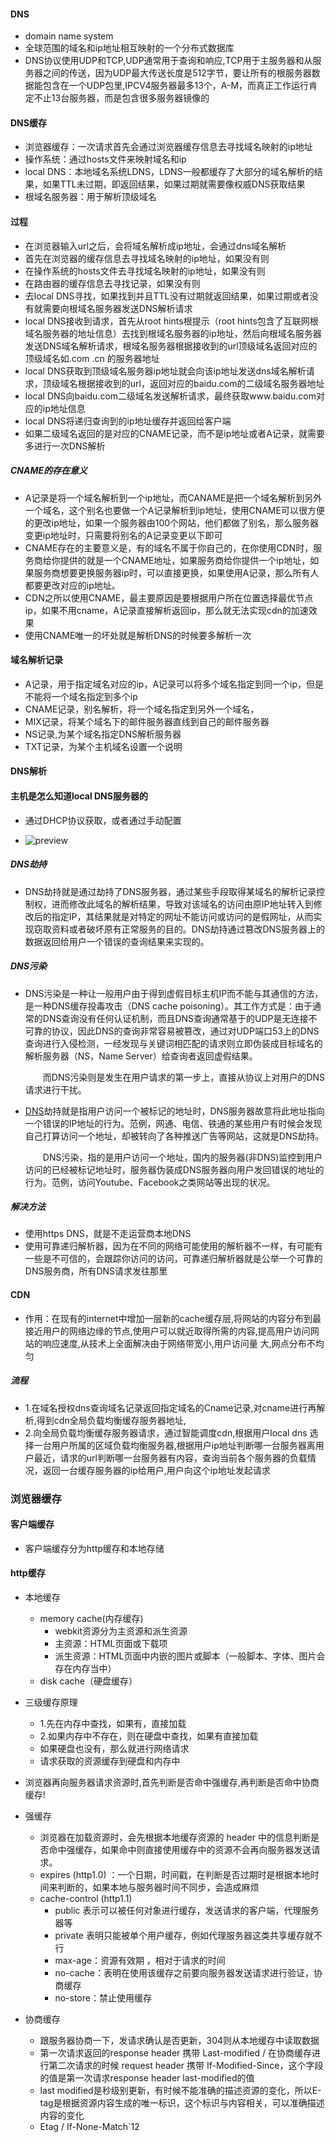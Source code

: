 #### DNS


- domain name system
- 全球范围的域名和ip地址相互映射的一个分布式数据库
- DNS协议使用UDP和TCP,UDP通常用于查询和响应,TCP用于主服务器和从服务器之间的传送，因为UDP最大传送长度是512字节，要让所有的根服务器数据能包含在一个UDP包里,IPCV4服务器最多13个，A-M，而真正工作运行肯定不止13台服务器，而是包含很多服务器镜像的

#### DNS缓存

- 浏览器缓存：一次请求首先会通过浏览器缓存信息去寻找域名映射的ip地址
- 操作系统：通过hosts文件来映射域名和ip
- local DNS：本地域名系统LDNS，LDNS一般都缓存了大部分的域名解析的结果，如果TTL未过期，即返回结果，如果过期就需要像权威DNS获取结果
- 根域名服务器：用于解析顶级域名
#### 过程
- 在浏览器输入url之后，会将域名解析成ip地址，会通过dns域名解析
- 首先在浏览器的缓存信息去寻找域名映射的ip地址，如果没有则
- 在操作系统的hosts文件去寻找域名映射的ip地址，如果没有则
- 在路由器的缓存信息去寻找记录，如果没有则
- 去local DNS寻找，如果找到并且TTL没有过期就返回结果，如果过期或者没有就需要向根域名服务器发送DNS解析请求
- local DNS接收到请求，首先从root hints根提示（root hints包含了互联网根域名服务器的地址信息）去找到根域名服务器的ip地址，然后向根域名服务器发送DNS域名解析请求，根域名服务器根据接收到的url顶级域名返回对应的顶级域名如.com .cn 的服务器地址
- local DNS获取到顶级域名服务器ip地址就会向该ip地址发送dns域名解析请求，顶级域名根据接收到的url，返回对应的baidu.com的二级域名服务器地址
- local DNS向baidu.com二级域名发送解析请求，最终获取www.baidu.com对应的ip地址信息
- local DNS将递归查询到的ip地址缓存并返回给客户端
- 如果二级域名返回的是对应的CNAME记录，而不是ip地址或者A记录，就需要多进行一次DNS解析
##### CNAME的存在意义
- A记录是将一个域名解析到一个ip地址，而CANAME是把一个域名解析到另外一个域名，这个别名也要做一个A记录解析到ip地址，使用CNAME可以很方便的更改ip地址，如果一个服务器由100个网站，他们都做了别名，那么服务器变更ip地址时，只需要将别名的A记录变更以下即可
- CNAME存在的主要意义是，有的域名不属于你自己的，在你使用CDN时，服务商给你提供的就是一个CNAME地址，如果服务商给你提供一个ip地址，如果服务商想要更换服务器ip时，可以直接更换，如果使用A记录，那么所有人都要更改对应的ip地址。
- CDN之所以使用CNAME，最主要原因是要根据用户所在位置选择最优节点ip，如果不用cname，A记录直接解析返回ip，那么就无法实现cdn的加速效果
- 使用CNAME唯一的坏处就是解析DNS的时候要多解析一次
#### 域名解析记录
- A记录，用于指定域名对应的ip，A记录可以将多个域名指定到同一个ip，但是不能将一个域名指定到多个ip
- CNAME记录，别名解析，将一个域名指定到另外一个域名，
- MIX记录，将某个域名下的邮件服务器直线到自己的邮件服务器
- NS记录,为某个域名指定DNS解析服务器
- TXT记录，为某个主机域名设置一个说明
#### DNS解析
#### 主机是怎么知道local DNS服务器的
- 通过DHCP协议获取，或者通过手动配置

- ![preview](https://segmentfault.com/img/remote/1460000023342302/view)

##### DNS劫持

- DNS劫持就是通过劫持了DNS服务器，通过某些手段取得某域名的解析记录控制权，进而修改此域名的解析结果，导致对该域名的访问由原IP地址转入到修改后的指定IP，其结果就是对特定的网址不能访问或访问的是假网址，从而实现窃取资料或者破坏原有正常服务的目的。DNS劫持通过篡改DNS服务器上的数据返回给用户一个错误的查询结果来实现的。

##### DNS污染

- DNS污染是一种让一般用户由于得到虚假目标主机IP而不能与其通信的方法，是一种DNS缓存投毒攻击（DNS cache poisoning）。其工作方式是：由于通常的DNS查询没有任何认证机制，而且DNS查询通常基于的UDP是无连接不可靠的协议，因此DNS的查询非常容易被篡改，通过对UDP端口53上的DNS查询进行入侵检测，一经发现与关键词相匹配的请求则立即伪装成目标域名的解析服务器（NS，Name Server）给查询者返回虚假结果。

  　　而DNS污染则是发生在用户请求的第一步上，直接从协议上对用户的DNS请求进行干扰。

- [DNS](https://link.segmentfault.com/?url=http%3A%2F%2Fwww.cloudxns.net)劫持就是指用户访问一个被标记的地址时，DNS服务器故意将此地址指向一个错误的IP地址的行为。范例，网通、电信、铁通的某些用户有时候会发现自己打算访问一个地址，却被转向了各种推送广告等网站，这就是DNS劫持。

  　　DNS污染，指的是用户访问一个地址，国内的服务器(非DNS)监控到用户访问的已经被标记地址时，服务器伪装成DNS服务器向用户发回错误的地址的行为。范例，访问Youtube、Facebook之类网站等出现的状况。
##### 解决方法
- 使用https DNS，就是不走运营商本地DNS
- 使用可靠递归解析器，因为在不同的网络可能使用的解析器不一样，有可能有一些是不可信的，会跟踪你访问的访问，可靠递归解析器就是公举一个可靠的DNS服务商，所有DNS请求发往那里
#### CDN

- 作用：在现有的internet中增加一层新的cache缓存层,将网站的内容分布到最接近用户的网络边缘的节点,使用户可以就近取得所需的内容,提高用户访问网站的响应速度,从技术上全面解决由于网络带宽小,用户访问量 大,网点分布不均匀

##### 流程

- 1.在域名授权dns查询域名记录返回指定域名的Cname记录,对cname进行再解析,得到cdn全局负载均衡缓存服务器地址,
- 2.向全局负载均衡缓存服务器请求，通过智能调度cdn,根据用户local dns 选择一台用户所属的区域负载均衡服务器,根据用户ip地址判断哪一台服务器离用户最近，请求的url判断哪一台服务器有内容，查询当前各个服务器的负载情况，返回一台缓存服务器的ip给用户,用户向这个ip地址发起请求

### 浏览器缓存

#### 客户端缓存

- 客户端缓存分为http缓存和本地存储

#### http缓存

- 本地缓存
  - memory cache(内存缓存)
    - webkit资源分为主资源和派生资源
    - 主资源：HTML页面或下载项
    - 派生资源：HTML页面中内嵌的图片或脚本（一般脚本、字体、图片会存在内存当中）
  - disk cache（硬盘缓存）
- 三级缓存原理
  - 1.先在内存中查找，如果有，直接加载
  - 2.如果内存中不存在，则在硬盘中查找，如果有直接加载
  - 如果硬盘也没有，那么就进行网络请求
  - 请求获取的资源缓存到硬盘和内存中
- 浏览器再向服务器请求资源时,首先判断是否命中强缓存,再判断是否命中协商缓存!

- 强缓存
  - 浏览器在加载资源时，会先根据本地缓存资源的 header 中的信息判断是否命中强缓存，如果命中则直接使用缓存中的资源不会再向服务器发送请求。
  - expires (http1.0) ：一个日期，时间戳，在判断是否过期时是根据本地时间来判断的，如果本地与服务器时间不同步，会造成麻烦
  - cache-control (http1.1)
    - public 表示可以被任何对象进行缓存，发送请求的客户端，代理服务器等
    - private 表明只能被单个用户缓存，例如代理服务器这类共享缓存就不行
    - max-age：资源有效期 ，相对于请求的时间
    - no-cache：表明在使用该缓存之前要向服务器发送请求进行验证，协商缓存
    - no-store：禁止使用缓存
- 协商缓存
  - 跟服务器协商一下，发请求确认是否更新，304则从本地缓存中读取数据
  - 第一次请求返回的response header 携带 Last-modified / 在协商缓存进行第二次请求的时候 request header  携带 If-Modified-Since，这个字段的值是第一次请求response header last-modified的值
  - last modified是秒级别更新，有时候不能准确的描述资源的变化，所以E-tag是根据资源内容生成的唯一标识，这个标识与内容相关，可以准确描述内容的变化
  - Etag / If-None-Match`12
